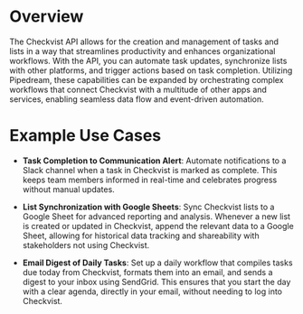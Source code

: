 # Overview

The Checkvist API allows for the creation and management of tasks and lists in a way that streamlines productivity and enhances organizational workflows. With the API, you can automate task updates, synchronize lists with other platforms, and trigger actions based on task completion. Utilizing Pipedream, these capabilities can be expanded by orchestrating complex workflows that connect Checkvist with a multitude of other apps and services, enabling seamless data flow and event-driven automation.

# Example Use Cases

- **Task Completion to Communication Alert**: Automate notifications to a Slack channel when a task in Checkvist is marked as complete. This keeps team members informed in real-time and celebrates progress without manual updates.

- **List Synchronization with Google Sheets**: Sync Checkvist lists to a Google Sheet for advanced reporting and analysis. Whenever a new list is created or updated in Checkvist, append the relevant data to a Google Sheet, allowing for historical data tracking and shareability with stakeholders not using Checkvist.

- **Email Digest of Daily Tasks**: Set up a daily workflow that compiles tasks due today from Checkvist, formats them into an email, and sends a digest to your inbox using SendGrid. This ensures that you start the day with a clear agenda, directly in your email, without needing to log into Checkvist.
